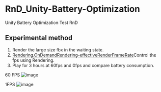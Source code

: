 # RnD_Unity-Battery-Optimization
Unity Battery Optimization Test RnD


## Experimental method

1. Render the large size fbx in the waiting state.
2. [Rendering.OnDemandRendering-effectiveRenderFrameRate](https://docs.unity3d.com/2019.3/Documentation/ScriptReference/Rendering.OnDemandRendering-effectiveRenderFrameRate.html)Control the fps using Rendering.
3. Play for 3 hours at 60fps and 0fps and compare battery consumption.


60 FPS
![image](https://user-images.githubusercontent.com/11674965/163081429-70c076ee-6654-4b89-b1a9-97d708552fa2.png)

1FPS
![image](https://user-images.githubusercontent.com/11674965/163081473-f327c3e9-e5d0-4db0-9213-4185f9915336.png)

